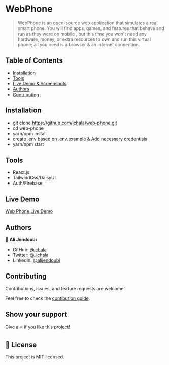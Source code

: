 
# WebPhone

> WebPhone is an open-source web application that simulates a real smart phone. You will find apps, games, and features that behave and run as they were on mobile , but this time you won't need any hardware, money, or extra resources to own and run this virtual phone; all you need is a browser & an internet connection.


## Table of Contents 

* [Installation](#installation)
* [Tools](#tools)
* [Live Demo & Screenshots](#live-demo)
* [Authors](#authors)
* [Contributing](#contributing)


## Installation
- git clone https://github.com/ichala/web-phone.git
- cd web-phone
- yarn/npm install 
- create .env based on .env.example & Add necessary credentials 
- yarn/npm start 

## Tools

- React.js
- TailwindCss/DaisyUI
- Auth/Firebase 

## Live Demo

[Web Phone Live Demo](https://webphone.chala.dev/)

## Authors

👤 **Ali Jendoubi**

- GitHub: [@ichala](https://github.com/ichala)
- Twitter: [@_ichala](https://twitter.com/_ichala)
- LinkedIn: [@alijendoubi](https://www.linkedin.com/in/alijendoubi/)


## Contributing

Contributions, issues, and feature requests are welcome!

Feel free to check the [contibution guide](/CONTRIBUTING.md).

## Show your support

Give a ⭐️ if you like this project!


## 📝 License

This project is MIT licensed.
